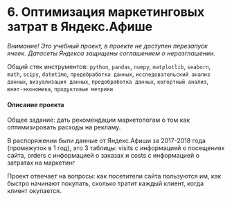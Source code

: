 # 6. Оптимизация маркетинговых затрат в Яндекс.Афише

*Внимание! Это учебный проект, в проекте не доступен перезапуск ячеек. Датасеты Яндекса защищены соглашением о неразглашении.*

Общий стек инструментов: `python`, `pandas`, `numpy`, `matplotlib`, `seaborn`, `math`, `scipy`, `datetime`, `предобработка данных`, `исследовательский анализ данных`, `визуализация данных`, `предобработка данных`, `когортный анализ`, `юнит-экономика`, `продуктовые метрики`

#### Описание проекта

Общее задание: дать рекомендации маркетологам о том как оптимизировать расходы на рекламу.

В распоряжении были данные от Яндекс.Афиши за 2017-2018 года (промежуток в 1 год), это 3 таблицы: visits с информацией о посещениях сайта, orders с информацией о заказах и costs с информацией о затратах на маркетинг

Проект отвечает на вопросы: как посетители сайта пользуются им, как быстро начинают покупать, сколько тратит каждый клиент, когда клиент окупается.
